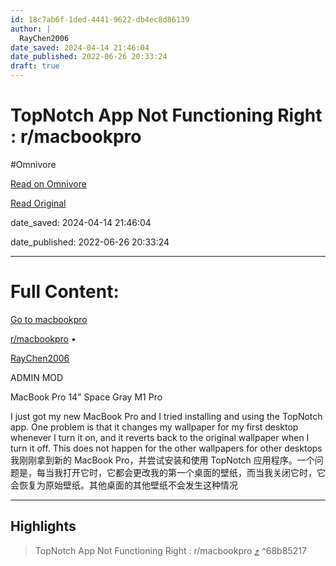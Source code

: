```yaml
---
id: 18c7ab6f-1ded-4441-9622-db4ec8d86139
author: |
  RayChen2006
date_saved: 2024-04-14 21:46:04
date_published: 2022-06-26 20:33:24
draft: true
---
```


# TopNotch App Not Functioning Right : r/macbookpro
#Omnivore

[Read on Omnivore](https://omnivore.app/me/top-notch-app-not-functioning-right-r-macbookpro-18edf6ec877)

[Read Original](https://www.reddit.com/r/macbookpro/comments/r3dmxy/topnotch_app_not_functioning_right/)

date_saved: 2024-04-14 21:46:04

date_published: 2022-06-26 20:33:24

--- 

# Full Content: 

[  Go to macbookpro ](https://www.reddit.com/r/macbookpro/) 

[r/macbookpro](https://www.reddit.com/r/macbookpro/) • 

[RayChen2006](https://www.reddit.com/user/RayChen2006/) 

 ADMIN  MOD 

 MacBook Pro 14" Space Gray M1 Pro

 I just got my new MacBook Pro and I tried installing and using the TopNotch app. One problem is that it changes my wallpaper for my first desktop whenever I turn it on, and it reverts back to the original wallpaper when I turn it off. This does not happen for the other wallpapers for other desktops  
我刚刚拿到新的 MacBook Pro，并尝试安装和使用 TopNotch 应用程序。一个问题是，每当我打开它时，它都会更改我的第一个桌面的壁纸，而当我关闭它时，它会恢复为原始壁纸。其他桌面的其他壁纸不会发生这种情况

---

## Highlights

> TopNotch App Not Functioning Right : r/macbookpro [⤴️](https://omnivore.app/me/top-notch-app-not-functioning-right-r-macbookpro-18edf6ec877#68b85217-8f9c-4327-ae7c-5ddf43ddf811)  ^68b85217

